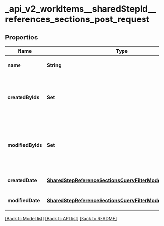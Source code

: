# _api_v2_workItems__sharedStepId__references_sections_post_request
## Properties

| Name | Type | Description | Notes |
|------------ | ------------- | ------------- | -------------|
| **name** | **String** | Name of section | [optional] [default to null] |
| **createdByIds** | **Set** | Collection of identifiers of users who created work item | [optional] [default to null] |
| **modifiedByIds** | **Set** | Collection of identifiers of users who applied last modification to work item | [optional] [default to null] |
| **createdDate** | [**SharedStepReferenceSectionsQueryFilterModel_createdDate**](SharedStepReferenceSectionsQueryFilterModel_createdDate.md) |  | [optional] [default to null] |
| **modifiedDate** | [**SharedStepReferenceSectionsQueryFilterModel_modifiedDate**](SharedStepReferenceSectionsQueryFilterModel_modifiedDate.md) |  | [optional] [default to null] |

[[Back to Model list]](../README.md#documentation-for-models) [[Back to API list]](../README.md#documentation-for-api-endpoints) [[Back to README]](../README.md)

